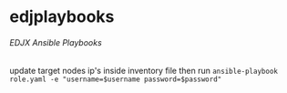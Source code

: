 # edjplaybooks
###### EDJX Ansible Playbooks
update target nodes ip's inside inventory file
then run
```ansible-playbook role.yaml -e "username=$username password=$password"```
